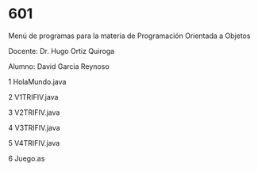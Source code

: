 # 601

Menú de programas para la materia de Programación Orientada a Objetos

Docente: Dr. Hugo Ortiz Quiroga

Alumno: David Garcia Reynoso

1 HolaMundo.java

2 V1TRIFIV.java

3 V2TRIFIV.java

4 V3TRIFIV.java

5 V4TRIFIV.java

6 Juego.as
